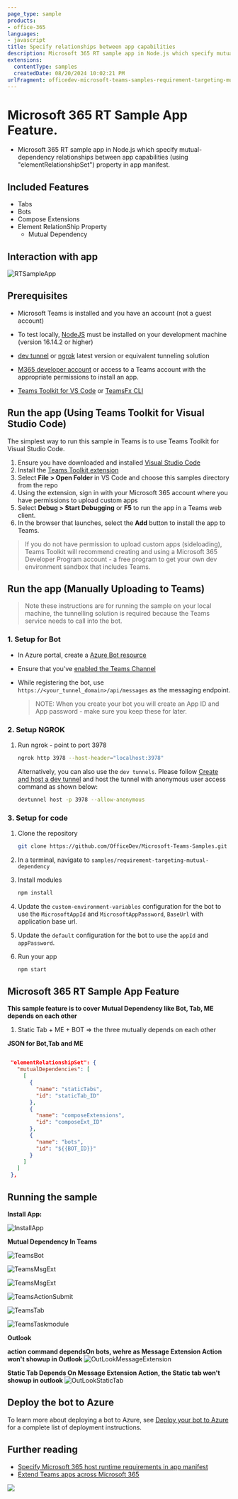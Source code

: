 ```yaml
---
page_type: sample
products:
- office-365
languages:
- javascript
title: Specify relationships between app capabilities
description: Microsoft 365 RT sample app in Node.js which specify mutual-dependency relationships between app capabilities (using "elementRelationshipSet") property in app manifest.
extensions:
  contentType: samples
  createdDate: 08/20/2024 10:02:21 PM
urlFragment: officedev-microsoft-teams-samples-requirement-targeting-mutual-dependency-nodejs
---
```


# Microsoft 365 RT Sample App Feature.

- Microsoft 365 RT sample app in Node.js which specify mutual-dependency relationships between app capabilities (using "elementRelationshipSet") property in app manifest.

## Included Features
* Tabs
* Bots
* Compose Extensions
* Element RelationShip Property
    * Mutual Dependency

## Interaction with app

![RTSampleApp](Images/RT-Sample-App.gif)

## Prerequisites

-  Microsoft Teams is installed and you have an account (not a guest account)

-  To test locally, [NodeJS](https://nodejs.org/en/download/) must be installed on your development machine (version 16.14.2  or higher)

-  [dev tunnel](https://learn.microsoft.com/en-us/azure/developer/dev-tunnels/get-started?tabs=windows) or [ngrok](https://ngrok.com/) latest version or equivalent tunneling solution

-  [M365 developer account](https://docs.microsoft.com/microsoftteams/platform/concepts/build-and-test/prepare-your-o365-tenant) or access to a Teams account with the appropriate permissions to install an app.

- [Teams Toolkit for VS Code](https://marketplace.visualstudio.com/items?itemName=TeamsDevApp.ms-teams-vscode-extension) or [TeamsFx CLI](https://learn.microsoft.com/microsoftteams/platform/toolkit/teamsfx-cli?pivots=version-one)

## Run the app (Using Teams Toolkit for Visual Studio Code)

The simplest way to run this sample in Teams is to use Teams Toolkit for Visual Studio Code.

1. Ensure you have downloaded and installed [Visual Studio Code](https://code.visualstudio.com/docs/setup/setup-overview)
1. Install the [Teams Toolkit extension](https://marketplace.visualstudio.com/items?itemName=TeamsDevApp.ms-teams-vscode-extension)
1. Select **File > Open Folder** in VS Code and choose this samples directory from the repo
1. Using the extension, sign in with your Microsoft 365 account where you have permissions to upload custom apps
1. Select **Debug > Start Debugging** or **F5** to run the app in a Teams web client.
1. In the browser that launches, select the **Add** button to install the app to Teams.

> If you do not have permission to upload custom apps (sideloading), Teams Toolkit will recommend creating and using a Microsoft 365 Developer Program account - a free program to get your own dev environment sandbox that includes Teams.

## Run the app (Manually Uploading to Teams)

> Note these instructions are for running the sample on your local machine, the tunnelling solution is required because
> the Teams service needs to call into the bot.

### 1. Setup for Bot
- In Azure portal, create a [Azure Bot resource](https://docs.microsoft.com/azure/bot-service/bot-builder-authentication?view=azure-bot-service-4.0&tabs=csharp%2Caadv2)

- Ensure that you've [enabled the Teams Channel](https://docs.microsoft.com/azure/bot-service/channel-connect-teams?view=azure-bot-service-4.0)

- While registering the bot, use `https://<your_tunnel_domain>/api/messages` as the messaging endpoint.
    > NOTE: When you create your bot you will create an App ID and App password - make sure you keep these for later.

### 2. Setup NGROK
1) Run ngrok - point to port 3978

    ```bash
    ngrok http 3978 --host-header="localhost:3978"
    ```
   Alternatively, you can also use the `dev tunnels`. Please follow [Create and host a dev tunnel](https://learn.microsoft.com/en-us/azure/developer/dev-tunnels/get-started?tabs=windows) and host the tunnel with anonymous user access command as shown below:

   ```bash
   devtunnel host -p 3978 --allow-anonymous
   ```

### 3. Setup for code
1) Clone the repository

    ```bash
    git clone https://github.com/OfficeDev/Microsoft-Teams-Samples.git
    ```
2) In a terminal, navigate to `samples/requirement-targeting-mutual-dependency`

3) Install modules

    ```bash
    npm install
    ```

4) Update the `custom-environment-variables` configuration for the bot to use the `MicrosoftAppId` and `MicrosoftAppPassword`, `BaseUrl` with application base url.

5) Update the `default` configuration for the bot to use the `appId` and `appPassword`.

5) Run your app

    ```bash
    npm start
    ```

## Microsoft 365 RT Sample App Feature
**This sample feature is to cover Mutual Dependency like Bot, Tab, ME depends on each other**
1) Static Tab + ME + BOT => the three mutually depends on each other

**JSON for Bot,Tab and ME**

```json

 "elementRelationshipSet": {
   "mutualDependencies": [
     [
       {
         "name": "staticTabs",
         "id": "staticTab_ID"
       },
       {
         "name": "composeExtensions",
         "id": "composeExt_ID"
       },
       {
         "name": "bots",
         "id": "${{BOT_ID}}"
       }
     ]
   ]
 },

``` 

## Running the sample

**Install App:**

![InstallApp](Images/1.Install_App.png)

**Mutual Dependency In Teams**

![TeamsBot](Images/2.PersonalBot.png)

![TeamsMsgExt](Images/3.PersonalSelectMsgExtAction.png)

![TeamsMsgExt](Images/4.PersonalMsgExtAction.png)

![TeamsActionSubmit](Images/5.PersonaMsgExtActionSubmit.png)

![TeamsTab](Images/6.StaticTab.png)

![TeamsTaskmodule](Images/7.TaskModule.png)

**Outlook**

**action command dependsOn bots, wehre as Message Extension Action won't showup in Outlook**
![OutLookMessageExtension](Images/8.Outlook_AppNotFoundForMsgExt.png)

**Static Tab Depends On Message Extension Action, the Static tab won't showup in outlook**
![OutLookStaticTab](Images/8.Outlook_AppNotFoundForTab.png)

## Deploy the bot to Azure

To learn more about deploying a bot to Azure, see [Deploy your bot to Azure](https://aka.ms/azuredeployment) for a complete list of deployment instructions.

## Further reading

- [Specify Microsoft 365 host runtime requirements in app manifest](https://review.learn.microsoft.com/en-us/microsoftteams/platform/m365-apps/specify-runtime-requirements?branch=pr-en-us-11018)
- [Extend Teams apps across Microsoft 365](https://learn.microsoft.com/en-us/microsoftteams/platform/m365-apps/overview)

<img src="https://pnptelemetry.azurewebsites.net/microsoft-teams-samples/samples/requirement-targeting-mutual-dependency-nodejs" />